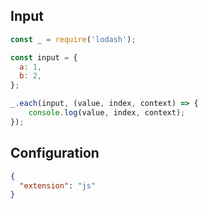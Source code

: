 
## Input
```javascript input
const _ = require('lodash');

const input = {
  a: 1,
  b: 2,
};

_.each(input, (value, index, context) => {
    console.log(value, index, context);
});
```

## Configuration
```json configuration
{
  "extension": "js"
}
```
